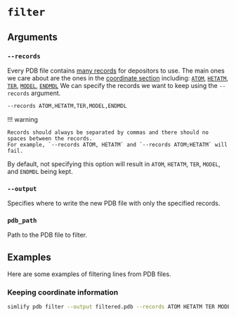 # `filter`

## Arguments

### `--records`

Every PDB file contains [many records](https://www.wwpdb.org/documentation/file-format-content/format33/v3.3.html) for depositors to use.
The main ones we care about are the ones in the [coordinate section](https://www.wwpdb.org/documentation/file-format-content/format33/sect9.html) including: [`ATOM`](https://www.wwpdb.org/documentation/file-format-content/format33/sect9.html#ATOM), [`HETATM`](https://www.wwpdb.org/documentation/file-format-content/format33/sect9.html#HETATM), [`TER`](https://www.wwpdb.org/documentation/file-format-content/format33/sect9.html#TER), [`MODEL`](https://www.wwpdb.org/documentation/file-format-content/format33/sect9.html#MODEL), [`ENDMDL`](https://www.wwpdb.org/documentation/file-format-content/format33/sect9.html#ENDMDL)
We can specify the records we want to keep using the `--records` argument.

```bash
--records ATOM,HETATM,TER,MODEL,ENDMDL 
```

!!! warning

    Records should always be separated by commas and there should no spaces between the records.
    For example, `--records ATOM, HETATM` and `--records ATOM;HETATM` will fail.

By default, not specifying this option will result in `ATOM`, `HETATM`, `TER`, `MODEL`, and `ENDMDL` being kept. 

### `--output`

Specifies where to write the new PDB file with only the specified records.

### `pdb_path`

Path to the PDB file to filter.

## Examples

Here are some examples of filtering lines from PDB files.

### Keeping coordinate information

```bash
simlify pdb filter --output filtered.pdb --records ATOM HETATM TER MODEL original.pdb
```
